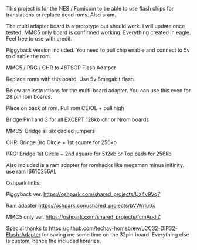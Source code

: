 This project is for the NES / Famicom to be able to use flash chips for translations or replace dead roms. Also sram.



The multi adapter board is a prototype but should work. I will update once tested. MMC5 only board is confirmed working. Everything created in eagle. Feel free to use with credit.

Piggyback version included. You need to pull chip enable and connect to 5v to disable the rom.

MMC5 / PRG / CHR to 48TSOP Flash Adatper

Replace roms with this board. Use 5v 8megabit flash

Below are instructions for the multi-board adapter. You can use this even for 28 pin rom boards.

Place on back of rom. Pull rom CE/OE + pull high 

Bridge Pin1 and 3 for all EXCEPT 128kb chr or Nrom boards

MMC5: Bridge all six circled jumpers

CHR: Bridge 3rd Circle + 1st square for 256kb

PRG: Bridge 1st Circle + 2nd square for 512kb or Top pads for 256kb


Also included is a ram adapter for romhacks like megaman minus inifinity. use ram IS61C256AL


Oshpark links: 

Piggyback ver. https://oshpark.com/shared_projects/Uz4v9Vq7

Ram adapter https://oshpark.com/shared_projects/bVWn1u0x

MMC5 only ver. https://oshpark.com/shared_projects/fcmApdiZ



Special thanks to https://github.com/techav-homebrew/LCC32-DIP32-Flash-Adapter for saving me some time on the 32pin board. Everything else is custom, hence the included libraries. 

